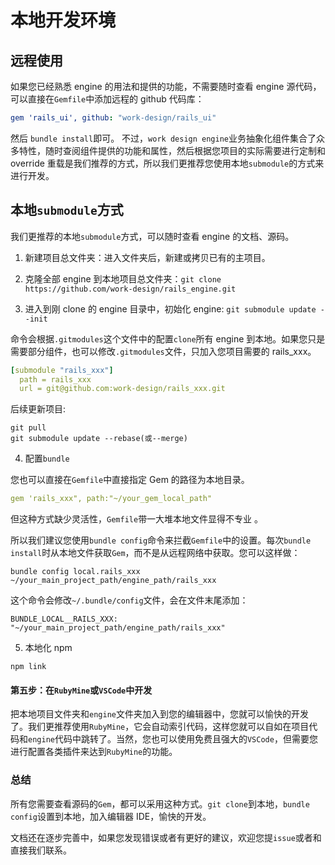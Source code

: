 # 本地开发环境

## 远程使用

如果您已经熟悉 engine 的用法和提供的功能，不需要随时查看 engine 源代码，可以直接在`Gemfile`中添加远程的 github 代码库：

```yaml
gem 'rails_ui', github: "work-design/rails_ui"
```

然后 `bundle install`即可。
不过，`work design engine`业务抽象化组件集合了众多特性，随时查阅组件提供的功能和属性，然后根据您项目的实际需要进行定制和 override 重载是我们推荐的方式，所以我们更推荐您使用本地`submodule`的方式来进行开发。

## 本地`submodule`方式

我们更推荐的本地`submodule`方式，可以随时查看 engine 的文档、源码。

1. 新建项目总文件夹：进入文件夹后，新建或拷贝已有的主项目。

2. 克隆全部 engine 到本地项目总文件夹：`git clone https://github.com/work-design/rails_engine.git`

3. 进入到刚 clone 的 engine 目录中，初始化 engine: `git submodule update --init`


命令会根据`.gitmodules`这个文件中的配置`clone`所有 engine 到本地。如果您只是需要部分组件，也可以修改`.gitmodules`文件，只加入您项目需要的 rails_xxx。

```yaml
[submodule "rails_xxx"]
  path = rails_xxx
  url = git@github.com:work-design/rails_xxx.git
```

后续更新项目:

```shell
git pull
git submodule update --rebase(或--merge)
```

4. 配置`bundle`

您也可以直接在`Gemfile`中直接指定 Gem 的路径为本地目录。

```yaml
gem 'rails_xxx", path:"~/your_gem_local_path"
```

但这种方式缺少灵活性，`Gemfile`带一大堆本地文件显得不专业 。

所以我们建议您使用`bundle config`命令来拦截`Gemfile`中的设置。每次`bundle install`时从本地文件获取`Gem`，而不是从远程网络中获取。您可以这样做：

```shell
bundle config local.rails_xxx ~/your_main_project_path/engine_path/rails_xxx
```

这个命令会修改`~/.bundle/config`文件，会在文件末尾添加：

```
BUNDLE_LOCAL__RAILS_XXX: "~/your_main_project_path/engine_path/rails_xxx"
```

5. 本地化 npm

```shell
npm link 
```

#### 第五步：在`RubyMine`或`VSCode`中开发

把本地项目文件夹和`engine`文件夹加入到您的编辑器中，您就可以愉快的开发了。我们更推荐使用`RubyMine`，它会自动索引代码，这样您就可以自如在项目代码和`engine`代码中跳转了。当然，您也可以使用免费且强大的`VSCode`，但需要您进行配置各类插件来达到`RubyMine`的功能。

### 总结

所有您需要查看源码的`Gem`，都可以采用这种方式。`git clone`到本地，`bundle config`设置到本地，加入编辑器 IDE，愉快的开发。

文档还在逐步完善中，如果您发现错误或者有更好的建议，欢迎您提`issue`或者和直接我们联系。
